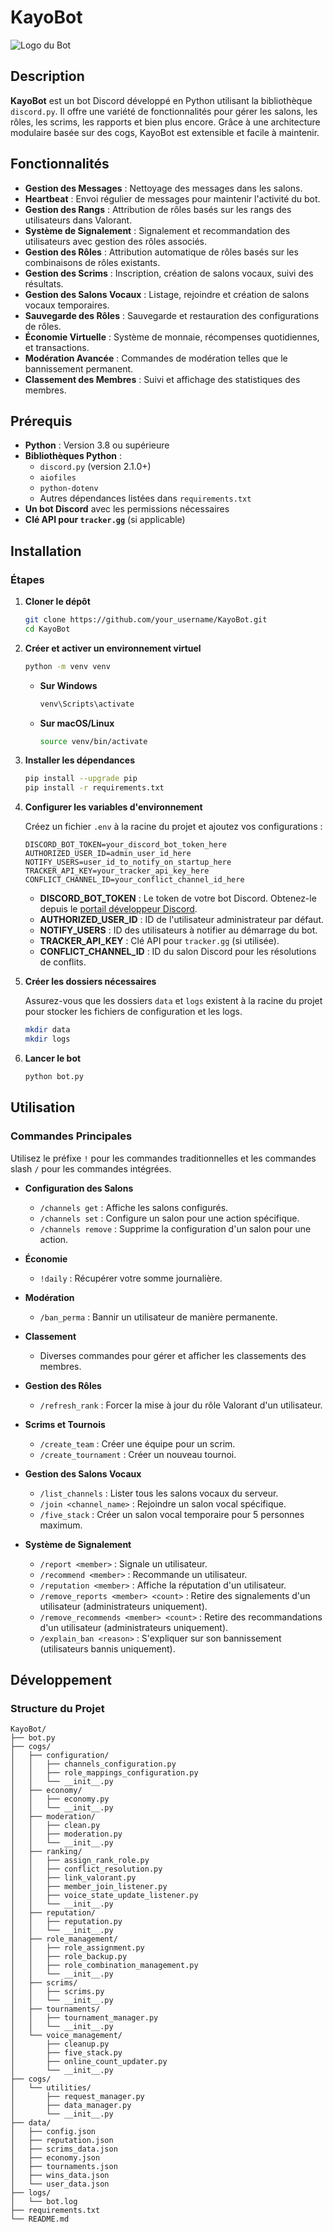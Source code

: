 # KayoBot

![Logo du Bot](D:\python\Kayo\KAYO_icon.webp)

## Description

**KayoBot** est un bot Discord développé en Python utilisant la bibliothèque `discord.py`. Il offre une variété de fonctionnalités pour gérer les salons, les rôles, les scrims, les rapports et bien plus encore. Grâce à une architecture modulaire basée sur des cogs, KayoBot est extensible et facile à maintenir.

## **Fonctionnalités**

- **Gestion des Messages** : Nettoyage des messages dans les salons.
- **Heartbeat** : Envoi régulier de messages pour maintenir l'activité du bot.
- **Gestion des Rangs** : Attribution de rôles basés sur les rangs des utilisateurs dans Valorant.
- **Système de Signalement** : Signalement et recommandation des utilisateurs avec gestion des rôles associés.
- **Gestion des Rôles** : Attribution automatique de rôles basés sur les combinaisons de rôles existants.
- **Gestion des Scrims** : Inscription, création de salons vocaux, suivi des résultats.
- **Gestion des Salons Vocaux** : Listage, rejoindre et création de salons vocaux temporaires.
- **Sauvegarde des Rôles** : Sauvegarde et restauration des configurations de rôles.
- **Économie Virtuelle** : Système de monnaie, récompenses quotidiennes, et transactions.
- **Modération Avancée** : Commandes de modération telles que le bannissement permanent.
- **Classement des Membres** : Suivi et affichage des statistiques des membres.

## **Prérequis**

- **Python** : Version 3.8 ou supérieure
- **Bibliothèques Python** :
  - `discord.py` (version 2.1.0+)
  - `aiofiles`
  - `python-dotenv`
  - Autres dépendances listées dans `requirements.txt`
- **Un bot Discord** avec les permissions nécessaires
- **Clé API pour `tracker.gg`** (si applicable)

## **Installation**

### **Étapes**

1. **Cloner le dépôt**

    ```bash
    git clone https://github.com/your_username/KayoBot.git
    cd KayoBot
    ```

2. **Créer et activer un environnement virtuel**

    ```bash
    python -m venv venv
    ```

    - **Sur Windows**

      ```bash
      venv\Scripts\activate
      ```

    - **Sur macOS/Linux**

      ```bash
      source venv/bin/activate
      ```

3. **Installer les dépendances**

    ```bash
    pip install --upgrade pip
    pip install -r requirements.txt
    ```

4. **Configurer les variables d'environnement**

    Créez un fichier `.env` à la racine du projet et ajoutez vos configurations :

    ```env
    DISCORD_BOT_TOKEN=your_discord_bot_token_here
    AUTHORIZED_USER_ID=admin_user_id_here
    NOTIFY_USERS=user_id_to_notify_on_startup_here
    TRACKER_API_KEY=your_tracker_api_key_here
    CONFLICT_CHANNEL_ID=your_conflict_channel_id_here
    ```

    - **DISCORD_BOT_TOKEN** : Le token de votre bot Discord. Obtenez-le depuis le [portail développeur Discord](https://discord.com/developers/applications).
    - **AUTHORIZED_USER_ID** : ID de l'utilisateur administrateur par défaut.
    - **NOTIFY_USERS** : ID des utilisateurs à notifier au démarrage du bot.
    - **TRACKER_API_KEY** : Clé API pour `tracker.gg` (si utilisée).
    - **CONFLICT_CHANNEL_ID** : ID du salon Discord pour les résolutions de conflits.

5. **Créer les dossiers nécessaires**

    Assurez-vous que les dossiers `data` et `logs` existent à la racine du projet pour stocker les fichiers de configuration et les logs.

    ```bash
    mkdir data
    mkdir logs
    ```

6. **Lancer le bot**

    ```bash
    python bot.py
    ```

## **Utilisation**

### **Commandes Principales**

Utilisez le préfixe `!` pour les commandes traditionnelles et les commandes slash `/` pour les commandes intégrées.

- **Configuration des Salons**
  - `/channels get` : Affiche les salons configurés.
  - `/channels set` : Configure un salon pour une action spécifique.
  - `/channels remove` : Supprime la configuration d'un salon pour une action.

- **Économie**
  - `!daily` : Récupérer votre somme journalière.

- **Modération**
  - `/ban_perma` : Bannir un utilisateur de manière permanente.

- **Classement**
  - Diverses commandes pour gérer et afficher les classements des membres.

- **Gestion des Rôles**
  - `/refresh_rank` : Forcer la mise à jour du rôle Valorant d'un utilisateur.

- **Scrims et Tournois**
  - `/create_team` : Créer une équipe pour un scrim.
  - `/create_tournament` : Créer un nouveau tournoi.

- **Gestion des Salons Vocaux**
  - `/list_channels` : Lister tous les salons vocaux du serveur.
  - `/join <channel_name>` : Rejoindre un salon vocal spécifique.
  - `/five_stack` : Créer un salon vocal temporaire pour 5 personnes maximum.

- **Système de Signalement**
  - `/report <member>` : Signale un utilisateur.
  - `/recommend <member>` : Recommande un utilisateur.
  - `/reputation <member>` : Affiche la réputation d'un utilisateur.
  - `/remove_reports <member> <count>` : Retire des signalements d'un utilisateur (administrateurs uniquement).
  - `/remove_recommends <member> <count>` : Retire des recommandations d'un utilisateur (administrateurs uniquement).
  - `/explain_ban <reason>` : S'expliquer sur son bannissement (utilisateurs bannis uniquement).

## **Développement**

### **Structure du Projet**

```plaintext
KayoBot/
├── bot.py
├── cogs/
│   ├── configuration/
│   │   ├── channels_configuration.py
│   │   ├── role_mappings_configuration.py
│   │   └── __init__.py
│   ├── economy/
│   │   ├── economy.py
│   │   └── __init__.py
│   ├── moderation/
│   │   ├── clean.py
│   │   ├── moderation.py
│   │   └── __init__.py
│   ├── ranking/
│   │   ├── assign_rank_role.py
│   │   ├── conflict_resolution.py
│   │   ├── link_valorant.py
│   │   ├── member_join_listener.py
│   │   ├── voice_state_update_listener.py
│   │   └── __init__.py
│   ├── reputation/
│   │   ├── reputation.py
│   │   └── __init__.py
│   ├── role_management/
│   │   ├── role_assignment.py
│   │   ├── role_backup.py
│   │   ├── role_combination_management.py
│   │   └── __init__.py
│   ├── scrims/
│   │   ├── scrims.py
│   │   └── __init__.py
│   ├── tournaments/
│   │   ├── tournament_manager.py
│   │   └── __init__.py
│   └── voice_management/
│       ├── cleanup.py
│       ├── five_stack.py
│       ├── online_count_updater.py
│       └── __init__.py
├── cogs/
│   └── utilities/
│       ├── request_manager.py
│       ├── data_manager.py
│       └── __init__.py
├── data/
│   ├── config.json
│   ├── reputation.json
│   ├── scrims_data.json
│   ├── economy.json
│   ├── tournaments.json
│   ├── wins_data.json
│   └── user_data.json
├── logs/
│   └── bot.log
├── requirements.txt
└── README.md

